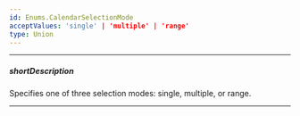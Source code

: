 ```yaml
---
id: Enums.CalendarSelectionMode
acceptValues: 'single' | 'multiple' | 'range'
type: Union
---
```

---
##### shortDescription
Specifies one of three selection modes: single, multiple, or range.

---
